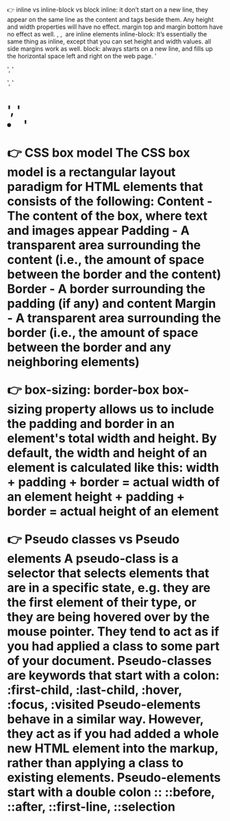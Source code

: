 
👉 inline vs inline-block vs block
inline: it don’t start on a new line, they appear on the same line as the content and tags beside them. Any height and width properties will have no effect. margin top and margin bottom have no effect as well. <span>, <a>, <img> are inline elements
inline-block: It’s essentially the same thing as inline, except that you can set height and width values. all side margins work as well. 
block: always starts on a new line, and fills up the horizontal space left and right on the web page. '<div>', '<p>', '<h1>', '<li>'

👉 CSS box model
The CSS box model is a rectangular layout paradigm for HTML elements that consists of the following:
Content - The content of the box, where text and images appear
Padding - A transparent area surrounding the content (i.e., the amount of space between the border and the content)
Border - A border surrounding the padding (if any) and content
Margin - A transparent area surrounding the border (i.e., the amount of space between the border and any neighboring elements)

👉 box-sizing: border-box
box-sizing property allows us to include the padding and border in an element's total width and height. By default, the width and height of an element is calculated like this:
width + padding + border = actual width of an element
height + padding + border = actual height of an element

👉 Pseudo classes vs Pseudo elements
A pseudo-class is a selector that selects elements that are in a specific state, e.g. they are the first element of their type, or they are being hovered over by the mouse pointer. They tend to act as if you had applied a class to some part of your document. Pseudo-classes are keywords that start with a colon: :first-child, :last-child, :hover, :focus, :visited
Pseudo-elements behave in a similar way. However, they act as if you had added a whole new HTML element into the markup, rather than applying a class to existing elements. Pseudo-elements start with a double colon :: ::before, ::after, ::first-line, ::selection
